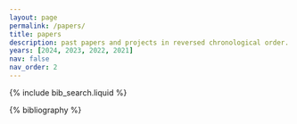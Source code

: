 ```yaml
---
layout: page
permalink: /papers/
title: papers
description: past papers and projects in reversed chronological order.
years: [2024, 2023, 2022, 2021]
nav: false
nav_order: 2
---
```


<!-- _pages/publications.md -->

<!-- Bibsearch Feature -->

{% include bib_search.liquid %}

<div class="publications">

{% bibliography %}

</div>
